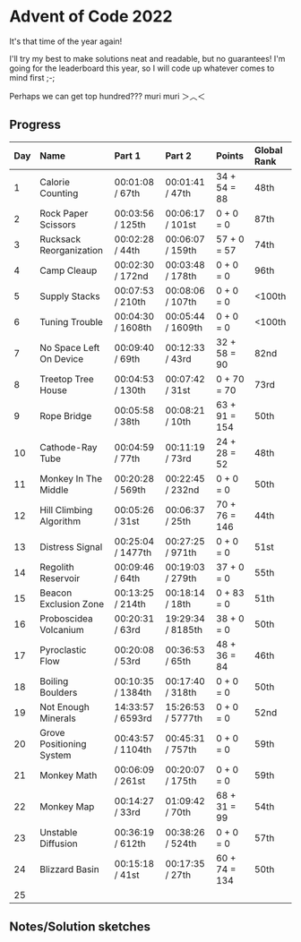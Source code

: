 # Advent of Code 2022

It's that time of the year again!

I'll try my best to make solutions neat and readable, but no guarantees! 
I'm going for the leaderboard this year, so I will code up whatever comes to mind first ;-;

Perhaps we can get top hundred??? muri muri ＞︿＜

## Progress


| Day | Name                     | Part 1            | Part 2            | Points        | Global Rank |
| --- | :----------------------- | :---------------- | :---------------- | :------------ | :---------- |
| 1   | Calorie Counting         | 00:01:08 / 67th   | 00:01:41 / 47th   | 34 + 54 = 88  | 48th        |
| 2   | Rock Paper Scissors      | 00:03:56 / 125th  | 00:06:17 / 101st  | 0 + 0 = 0     | 87th        |
| 3   | Rucksack Reorganization  | 00:02:28 / 44th   | 00:06:07 / 159th  | 57 + 0 = 57   | 74th        |
| 4   | Camp Cleaup              | 00:02:30 / 172nd  | 00:03:48 / 178th  | 0 + 0 = 0     | 96th        |
| 5   | Supply Stacks            | 00:07:53 / 210th  | 00:08:06 / 107th  | 0 + 0 = 0     | <100th      |
| 6   | Tuning Trouble           | 00:04:30 / 1608th | 00:05:44 / 1609th | 0 + 0 = 0     | <100th      |
| 7   | No Space Left On Device  | 00:09:40 / 69th   | 00:12:33 / 43rd   | 32 + 58 = 90  | 82nd        |
| 8   | Treetop Tree House       | 00:04:53 / 130th  | 00:07:42 / 31st   | 0 + 70 = 70   | 73rd        |
| 9   | Rope Bridge              | 00:05:58 / 38th   | 00:08:21 / 10th   | 63 + 91 = 154 | 50th        |
| 10  | Cathode-Ray Tube         | 00:04:59 / 77th   | 00:11:19 / 73rd   | 24 + 28 = 52  | 48th        |
| 11  | Monkey In The Middle     | 00:20:28 / 569th  | 00:22:45 / 232nd  | 0 + 0 = 0     | 50th        |
| 12  | Hill Climbing Algorithm  | 00:05:26 / 31st   | 00:06:37 / 25th   | 70 + 76 = 146 | 44th        |
| 13  | Distress Signal          | 00:25:04 / 1477th | 00:27:25 / 971th  | 0 + 0 = 0     | 51st        |
| 14  | Regolith Reservoir       | 00:09:46 / 64th   | 00:19:03 / 279th  | 37 + 0 = 0    | 55th        |
| 15  | Beacon Exclusion Zone    | 00:13:25 / 214th  | 00:18:14 / 18th   | 0 + 83 = 0    | 51th        |
| 16  | Proboscidea Volcanium    | 00:20:31 / 63rd   | 19:29:34 / 8185th | 38 + 0 = 0    | 50th        |
| 17  | Pyroclastic Flow         | 00:20:08 / 53rd   | 00:36:53 / 65th   | 48 + 36 = 84  | 46th        |
| 18  | Boiling Boulders         | 00:10:35 / 1384th | 00:17:40 / 318th  | 0 + 0 = 0     | 50th        |
| 19  | Not Enough Minerals      | 14:33:57 / 6593rd | 15:26:53 / 5777th | 0 + 0 = 0     | 52nd        |
| 20  | Grove Positioning System | 00:43:57 / 1104th | 00:45:31 / 757th  | 0 + 0 = 0     | 59th        |
| 21  | Monkey Math              | 00:06:09 / 261st  | 00:20:07 / 175th  | 0 + 0 = 0     | 59th        |
| 22  | Monkey Map               | 00:14:27 / 33rd   | 01:09:42 / 70th   | 68 + 31 = 99  | 54th        |
| 23  | Unstable Diffusion       | 00:36:19 / 612th  | 00:38:26 / 524th  | 0 + 0 = 0     | 57th        |
| 24  | Blizzard Basin           | 00:15:18 / 41st   | 00:17:35 / 27th   | 60 + 74 = 134 | 50th        |
| 25  |                          |                   |                   |               |             |

## Notes/Solution sketches
